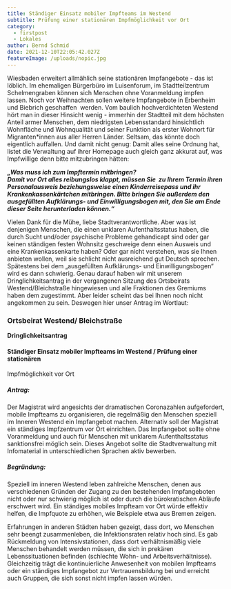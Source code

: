 ```yaml
---
title: Ständiger Einsatz mobiler Impfteams im Westend
subtitle: Prüfung einer stationären Impfmöglichkeit vor Ort
category:
  - firstpost
  - Lokales
author: Bernd Schmid
date: 2021-12-10T22:05:42.027Z
featureImage: /uploads/nopic.jpg
---
```

Wiesbaden erweitert allmählich seine stationären Impfangebote - das ist löblich. Im ehemaligen Bürgerbüro im Luisenforum, im Stadtteilzentrum Schelmengraben können sich Menschen ohne Voranmeldung impfen lassen. Noch vor Weihnachten sollen weitere Impfangebote in Erbenheim und Biebrich geschaffen  werden. Vom baulich hochverdichteten Westend hört man in dieser Hinsicht wenig - immerhin der Stadtteil mit dem höchsten Anteil armer Menschen, dem niedrigsten Lebensstandard hinsichtlich Wohnfläche und Wohnqualität und seiner Funktion als erster Wohnort für Migranten*innen aus aller Herren Länder. Seltsam, das könnte doch eigentlich auffallen. Und damit nicht genug: Damit alles seine Ordnung hat, listet die Verwaltung auf ihrer Homepage auch gleich ganz akkurat auf, was Impfwillige denn bitte mitzubringen hätten:  

***„Was muss ich zum Impftermin mitbringen?***\
***Damit vor Ort alles reibungslos klappt, müssen Sie  zu Ihrem Termin ihren Personalausweis beziehungsweise einen Kinderreisepass und ihr Krankenkassenkärtchen mitbringen. Bitte bringen Sie außerdem den ausgefüllten Aufklärungs- und Einwilligungsbogen mit, den Sie am Ende dieser Seite herunterladen können.“***

Vielen Dank für die Mühe, liebe Stadtverantwortliche. Aber was ist denjenigen Menschen, die einen unklaren Aufenthaltsstatus haben, die durch Sucht und/oder psychische Probleme gehandicapt sind oder gar keinen ständigen festen Wohnsitz geschweige denn einen Ausweis und eine Krankenkassenkarte haben? Oder gar nicht verstehen, was sie Ihnen anbieten wollen, weil sie schlicht nicht ausreichend gut Deutsch sprechen. Spätestens bei dem „ausgefüllten Aufklärungs- und Einwilligungsbogen“ wird es dann schwierig. Genau darauf haben wir mit unserem Dringlichkeitsantrag in der vergangenen Sitzung des Ortsbeirats Westend/Bleichstraße hingewiesen und alle Fraktionen des Gremiums haben dem zugestimmt. Aber leider scheint das bei Ihnen noch nicht angekommen zu sein. Deswegen hier unser Antrag im Wortlaut: 

### **Ortsbeirat Westend/ Bleichstraße**
**Dringlichkeitsantrag**

#### Ständiger Einsatz mobiler Impfteams im Westend / Prüfung einer stationären
Impfmöglichkeit vor Ort

##### Antrag:

Der Magistrat wird angesichts der dramatischen Coronazahlen aufgefordert, mobile
Impfteams zu organisieren, die regelmäßig den Menschen speziell im Inneren Westend
ein Impfangebot machen. Alternativ soll der Magistrat ein ständiges Impfzentrum vor Ort
einrichten. Das Impfangebot sollte ohne Voranmeldung und auch für Menschen mit
unklarem Aufenthaltsstatus sanktionsfrei möglich sein. Dieses Angebot sollte die
Stadtverwaltung mit Infomaterial in unterschiedlichen Sprachen aktiv bewerben.

##### Begründung:

Speziell im inneren Westend leben zahlreiche Menschen, denen aus verschiedenen
Gründen der Zugang zu den bestehenden Impfangeboten nicht oder nur schwierig
möglich ist oder durch die bürokratischen Abläufe erschwert wird. Ein ständiges mobiles
Impfteam vor Ort würde effektiv helfen, die Impfquote zu erhöhen, wie Beispiele etwa aus
Bremen zeigen.

Erfahrungen in anderen Städten haben gezeigt, dass dort, wo Menschen sehr beengt
zusammenleben, die Infektionsraten relativ hoch sind. Es gab Rückmeldung von
Intensivstationen, dass dort verhältnismäßig viele Menschen behandelt werden müssen,
die sich in prekären Lebenssituationen befinden (schlechte Wohn- und
Arbeitsverhältnisse). Gleichzeitig trägt die kontinuierliche Anwesenheit von mobilen
Impfteams oder ein ständiges Impfangebot zur Vertrauensbildung bei und erreicht auch
Gruppen, die sich sonst nicht impfen lassen würden.